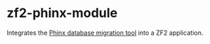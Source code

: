 zf2-phinx-module
================

Integrates the [Phinx database migration tool](https://github.com/robmorgan/phinx) into a ZF2 application.
